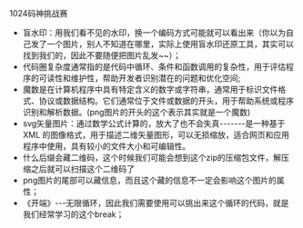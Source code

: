 1024码神挑战赛

- 盲水印：用我们看不见的水印，换一个编码方式可能就可以看出来（你以为自己发了一个图片，别人不知道在哪里，实际上使用盲水印还原工具，其实可以找到我们的，因此不要随便把图片乱发~~）；
- 代码圈复杂度通常指的是代码中循环、条件和函数调用的复杂性，用于评估程序的可读性和维护性，帮助开发者识别潜在的问题和优化空间;
- 魔数是在计算机程序中具有特定含义的数字或字符串，通常用于标识文件格式、协议或数据结构。它们通常位于文件或数据的开头，用于帮助系统或程序识别和解析数据。(png图片的开头的这个表示其实就是一个魔数)
- svg矢量图片：通过数学公式计算的，放大了也不会失真-------是一种基于 XML 的图像格式，用于描述二维矢量图形，可以无损缩放，适合网页和应用程序中使用，具有较小的文件大小和可编辑性。
- 什么后缀会藏二维码，这个时候我们可能会想到这个zip的压缩包文件，解压缩之后就可以扫描这个二维码了
- png图片的尾部可以藏信息，而且这个藏的信息不一定会影响这个图片的属性；
- 《开端》---无限循环，因此我们需要使用可以挑出来这个循环的代码，就是我们经常学习的这个break；